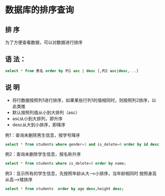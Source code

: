 数据库的排序查询  
=======

## 排 序  
为了方便查看数据，可以对数据进行排序  

## 语 法：
```SQL
select * from 表名 order by 列1 asc | desc [,列2 asc|desc,...]
 ```
 
## 说 明  
- 将行数据按照列1进行排序，如果某些行列1的值相同时，则按照列2排序，以此类推  
- 默认按照列值从小到大排列（asc）  
- asc从小到大排列，即升序  
- desc从大到小排序，即降序  

例1：查询未删除男生信息，按学号降序  
```SQL
select * from students where gender=1 and is_delete=0 order by id desc;  
```
例2：查询未删除学生信息，按名称升序  
```SQL
select * from students where is_delete=0 order by name;  
```
例3：显示所有的学生信息，先按照年龄从大-->小排序，当年龄相同时 按照身高从高-->矮排序  
```SQL
select * from students  order by age desc,height desc;  
```








